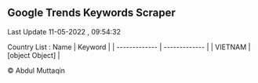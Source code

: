 

## Google Trends Keywords Scraper 
 
Last Update 11-05-2022 , 09:54:32

Country List :
 Name  | Keyword |
| ------------- | ------------- |
| VIETNAM | [object Object] |



© Abdul Muttaqin 
